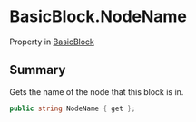# BasicBlock.NodeName

Property in [BasicBlock](/docs/api/csharp/yarn.compiler.basicblock.md)

## Summary


Gets the name of the node that this block is in.


```csharp
public string NodeName { get };
```

